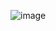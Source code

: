 ![image](https://github.com/ChienDainn/barista_cafe_fe/assets/136801958/2d18ef15-8dca-4bf8-a5b2-3f419c252297)

